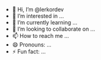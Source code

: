 - 👋 Hi, I’m @lerkordev
- 👀 I’m interested in ...
- 🌱 I’m currently learning ...
- 💞️ I’m looking to collaborate on ...
- 📫 How to reach me ...
- 😄 Pronouns: ...
- ⚡ Fun fact: ...

<!---
lerkordev/lerkordev is a ✨ special ✨ repository because its `README.md` (this file) appears on your GitHub profile.
You can click the Preview link to take a look at your changes.
--->
